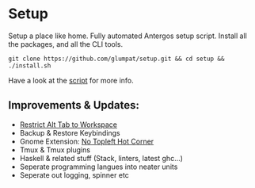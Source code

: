 # Setup

Setup a place like home. Fully automated Antergos setup script. Install all the packages, and all the CLI tools.

    git clone https://github.com/glumpat/setup.git && cd setup && ./install.sh

Have a look at the [script](install.sh) for more info.

## Improvements & Updates:

- [Restrict Alt Tab to Workspace](https://askubuntu.com/a/759740) 
- Backup & Restore Keybindings
- Gnome Extension: [No Topleft Hot Corner](https://github.com/HROMANO/nohotcorner/)
- Tmux & Tmux plugins
- Haskell & related stuff (Stack, linters, latest ghc...)
- Seperate programming langues into neater units
- Seperate out logging, spinner etc

